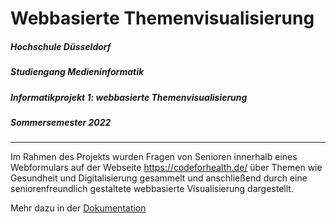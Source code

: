 # Webbasierte Themenvisualisierung

##### Hochschule Düsseldorf
##### Studiengang Medieninformatik
##### Informatikprojekt 1: webbasierte Themenvisualisierung
##### Sommersemester 2022

<hr />

Im Rahmen des Projekts wurden Fragen von Senioren innerhalb eines Webformulars auf der Webseite https://codeforhealth.de/ über Themen wie Gesundheit und Digitalisierung gesammelt und anschließend durch eine seniorenfreundlich gestaltete webbasierte Visualisierung dargestellt. 

Mehr dazu in der [Dokumentation](https://github.com/Nilsu2001/Webbasierte-Themenvisualisierung/files/13834183/Dokumentation.pdf)


